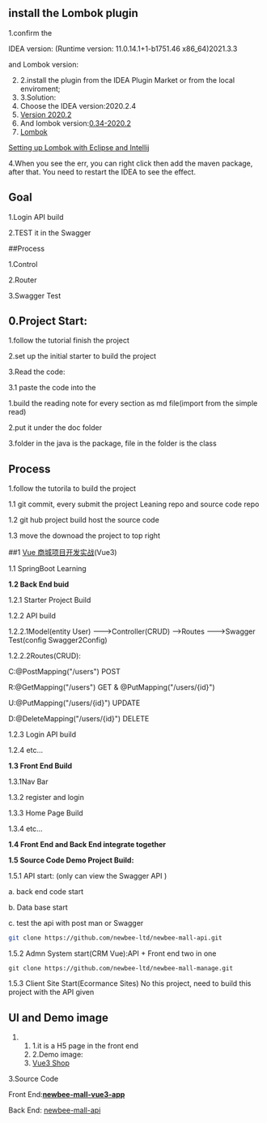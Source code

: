 



## install the Lombok plugin

1.confirm the 

IDEA version: (Runtime version: 11.0.14.1+1-b1751.46 x86_64)2021.3.3

and Lombok version:

2. 2.install the plugin from the IDEA Plugin Market or from the local enviroment;
3. 3.Solution:
4. Choose the IDEA version:2020.2.4 
5. [Version 2020.2](https://www.jetbrains.com/idea/download/other.html)
6. And lombok version:[0.34-2020.2](https://plugins.jetbrains.com/plugin/6317-lombok/versions/stable/107975)
7. [Lombok](https://plugins.jetbrains.com/plugin/6317-lombok/versions)

[Setting up Lombok with Eclipse and Intellij](https://www.baeldung.com/lombok-ide)

4.When you see the err, you can right click then add the maven package, after that. You need to restart the IDEA to see the effect.

## Goal

1.Login API build

2.TEST it in the Swagger



##Process

1.Control

2.Router

3.Swagger Test

## 0.Project Start:

1.follow the tutorial finish the project

2.set up the initial starter to build the project

3.Read the code: 

3.1 paste the code into the 



1.build the reading note for every section as md file(import from the simple read)

2.put it under the doc folder

3.folder in the java is the package, file in the folder is the class

## Process

1.follow the tutorila to build the project

1.1 git commit, every submit the project Leaning repo and source code repo

1.2 git hub project build host the source code

1.3 move the downoad the project to top right



##1 [Vue 商城项目开发实战](https://juejin.cn/book/6844733826191589390/section)(Vue3)



1.1 SpringBoot Learning

**1.2 Back End buid**

1.2.1 Starter Project Build

1.2.2 API build

1.2.2.1Model(entity User) --->Controller(CRUD) -->Routes --->Swagger Test(config Swagger2Config)

1.2.2.2Routes(CRUD):

C:@PostMapping("/users") POST



R:@GetMapping("/users") GET & @PutMapping("/users/{id}")



U:@PutMapping("/users/{id}") UPDATE

D:@DeleteMapping("/users/{id}") DELETE





1.2.3  Login API build

1.2.4 etc...



**1.3 Front End Build**

1.3.1Nav Bar

1.3.2 register and login

1.3.3 Home Page Build

1.3.4 etc...

**1.4 Front End and Back End integrate together**

**1.5 Source Code Demo Project Build:**

1.5.1 API start: (only can view the Swagger API )

a. back end code start

b. Data base start

c. test the api with post man or Swagger

```bash
git clone https://github.com/newbee-ltd/newbee-mall-api.git
```



1.5.2 Admn System start(CRM Vue):API + Front end two in one

```
git clone https://github.com/newbee-ltd/newbee-mall-manage.git
```



1.5.3 Client Site Start(Ecormance Sites) No this project, need to build this project with the API given



## UI and Demo image

1. 1. 1.it is a H5 page in the front end
   2. 2.Demo image:
   3. [Vue3 Shop](http://47.99.134.126:5008/#/home)

3.Source Code

Front End:**[newbee-mall-vue3-app](https://github.com/newbee-ltd/newbee-mall-vue3-app)**

Back End: [newbee-mall-api](https://github.com/newbee-ltd/newbee-mall-api)

